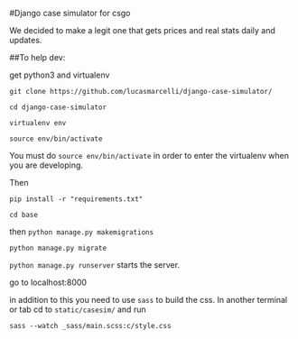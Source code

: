 #Django case simulator for csgo

We decided to make a legit one that gets prices and real stats daily and updates. 

##To help dev:

get python3 and virtualenv

`git clone https://github.com/lucasmarcelli/django-case-simulator/`

`cd django-case-simulator`

`virtualenv env`

`source env/bin/activate`

You must do `source env/bin/activate` in order to enter the virtualenv when you are developing.

Then

`pip install -r "requirements.txt"`

`cd base`

then
`python manage.py makemigrations`

`python manage.py migrate`

`python manage.py runserver` starts the server.

go to localhost:8000

in addition to this you need to use `sass` to build the css. In another terminal or tab cd to `static/casesim/` and run

`sass --watch _sass/main.scss:c/style.css`


